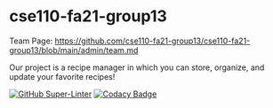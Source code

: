 # cse110-fa21-group13
Team Page: https://github.com/cse110-fa21-group13/cse110-fa21-group13/blob/main/admin/team.md

Our project is a recipe manager in which you can store, organize, and update your favorite recipes!

[![GitHub Super-Linter](https://github.com/cse110-fa21-group13/cse110-fa21-group13/workflows/Lint%20Code%20Base/badge.svg)](https://github.com/marketplace/actions/super-linter)
[![Codacy Badge](https://app.codacy.com/project/badge/Grade/ddd9f01a4a1f4e26bba3aa7c2b5bcce8)](https://www.codacy.com?utm_source=github.com&amp;utm_medium=referral&amp;utm_content=cse110-fa21-group13/cse110-fa21-group13&amp;utm_campaign=Badge_Grade)
